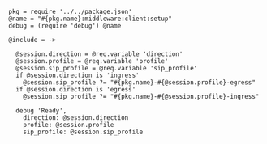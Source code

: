     pkg = require '../../package.json'
    @name = "#{pkg.name}:middleware:client:setup"
    debug = (require 'debug') @name

    @include = ->

      @session.direction = @req.variable 'direction'
      @session.profile = @req.variable 'profile'
      @session.sip_profile = @req.variable 'sip_profile'
      if @session.direction is 'ingress'
        @session.sip_profile ?= "#{pkg.name}-#{@session.profile}-egress"
      if @session.direction is 'egress'
        @session.sip_profile ?= "#{pkg.name}-#{@session.profile}-ingress"

      debug 'Ready',
        direction: @session.direction
        profile: @session.profile
        sip_profile: @session.sip_profile
